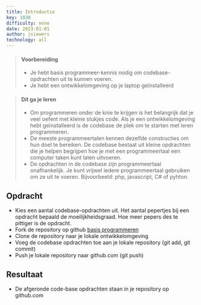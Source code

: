 ```yaml
---
title: Introductie
key: 1038
difficulty: none
date: 2023-01-01
author: jsiewers
technology: all
---
```


> #### Voorbereiding
> * Je hebt basis programmeer-kennis nodig om codebase-opdrachten uit te kunnen voeren.
> * Je hebt een ontwikkelomgeving op je laptop geïnstalleerd

> #### Dit ga je leren
> * Om programmeren onder de knie te krijgen is het belangrijk dat je veel oefent met kleine stukjes code. Als je een ontwikkelomgeving hebt geïnstalleerd is de codebase de plek om te starten met leren programmeren.
> * De meeste programmeertalen kennen dezelfde constructies om hun doel te bereiken. De codebase bestaat uit kleine opdrachten die je helpen begrijpen hoe je met een programmeertaal een computer taken kunt laten uitvoeren.  
> * De opdrachten in de codebase zijn programmeertaal onafhankelijk. Je kunt vrijwel iedere programmeertaal gebruiken om ze uit te voeren. Bijvoorbeeld: php, javascript, C# of pyhton.

## Opdracht
* Kies een aantal codebase-opdrachten uit. Het aantal pepertjes bij een opdracht bepaald de moeilijkheidsgraad. Hoe meer pepers des te pittiger is de opdracht.
* Fork de repository op github [basis programmeren](https://github.com/DeltionICT/basis_programmeren/fork)
* Clone de repository naar je lokale ontwikkelomgeving
* Voeg de codebase opdrachten toe aan je lokale repository (git add, git commit)
* Push je lokale repository naar github.com (git push)

## Resultaat
* De afgeronde code-base opdrachten staan in je repository op github.com
